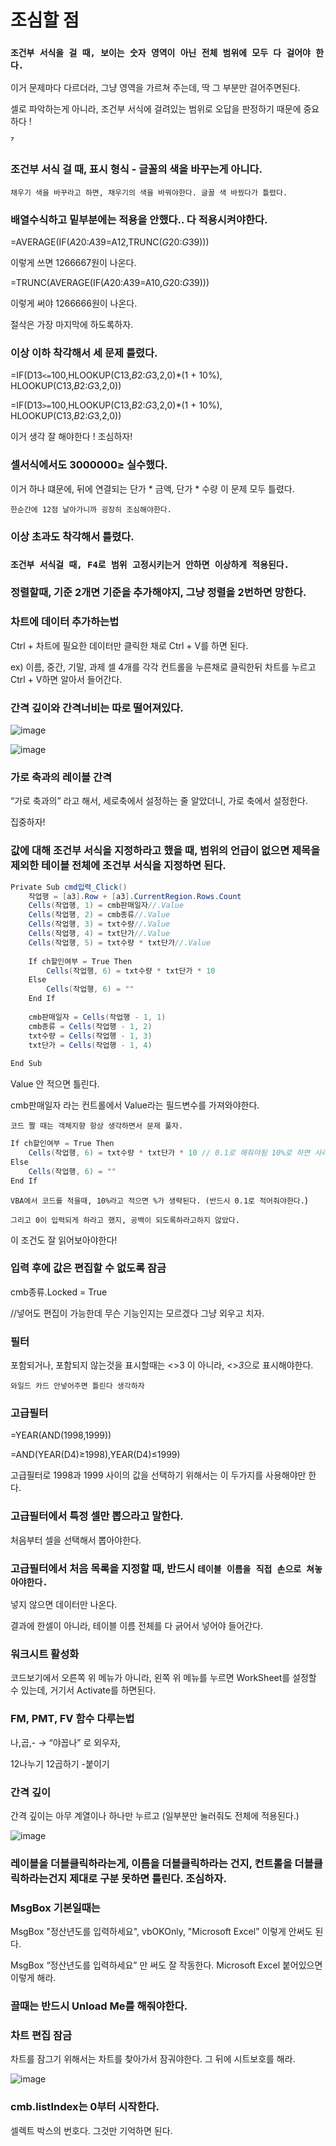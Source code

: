 # 조심할 점

### `조건부 서식을 걸 때, 보이는 숫자 영역이 아닌 전체 범위에 모두 다 걸어야 한다.`

이거 문제마다 다르더라, 그냥 영역을 가르쳐 주는데, 딱 그 부분만 걸어주면된다.

셀로 파악하는게 아니라, 조건부 서식에 걸려있는 범위로 오답을 판정하기 때문에 중요하다 !

⁷

### 조건부 서식 걸 때, 표시 형식 - 글꼴의 색을 바꾸는게 아니다.

`채우기 색을 바꾸라고 하면, 채우기의 색을 바꿔야한다. 글꼴 색 바꿨다가 틀렸다.`

### 배열수식하고 밑부분에는 적용을 안했다.. 다 적용시켜야한다.

=AVERAGE(IF($A$20:$A$39=A12,TRUNC($G$20:$G$39)))

이렇게 쓰면 1266667원이 나온다.

=TRUNC(AVERAGE(IF($A$20:$A$39=A10,$G$20:$G$39)))

이렇게 써야 1266666원이 나온다.

절삭은 가장 마지막에 하도록하자.

### 이상 이하 착각해서 세 문제 틀렸다.

=IF(D13`<=`100,HLOOKUP(C13,$B$2:$G$3,2,0)*(1 + 10%), HLOOKUP(C13,$B$2:$G$3,2,0))

=IF(D13`>=`100,HLOOKUP(C13,$B$2:$G$3,2,0)*(1 + 10%), HLOOKUP(C13,$B$2:$G$3,2,0))

이거 생각 잘 해야한다 ! 조심하자!

### 셀서식에서도 3000000≥ 실수했다.

이거 하나 떄문에, 뒤에 연결되는 단가 * 금액, 단가 * 수량 이 문제 모두 틀렸다.

`한순간에 12점 날아가니까 굉장히 조심해야한다.`

### 이상 초과도 착각해서 틀렸다.

### `조건부 서식걸 때, F4로 범위 고정시키는거 안하면 이상하게 적용된다.`

### 정렬할때, 기준 2개면 기준을 추가해야지, 그냥 정렬을 2번하면 망한다.

### 차트에 데이터 추가하는법

Ctrl + 차트에 필요한 데이터만 클릭한 채로 Ctrl + V를 하면 된다.

ex) 이름, 중간, 기말, 과제 셀 4개를 각각 컨트롤을 누른채로 클릭한뒤 차트를 누르고 Ctrl + V하면 알아서 들어간다.

### 간격 깊이와 간격너비는 따로 떨어져있다.

![image](https://github.com/Shaa-code/Today-I-Learned/assets/70310271/0587418c-7d74-4854-b2ad-006e6f0502f2)

![image](https://github.com/Shaa-code/Today-I-Learned/assets/70310271/c38bff03-351e-43dd-9e80-6513ea1c6309)


### 가로 축과의 레이블 간격

“가로 축과의” 라고 해서, 세로축에서 설정하는 줄 알았더니, 가로 축에서 설정한다.

집중하자!

### 값에 대해 조건부 서식을 지정하라고 했을 때, 범위의 언급이 없으면 제목을 제외한 테이블 전체에 조건부 서식을 지정하면 된다.

```java
Private Sub cmd입력_Click()
    작업행 = [a3].Row + [a3].CurrentRegion.Rows.Count
    Cells(작업행, 1) = cmb판매일자//.Value
    Cells(작업행, 2) = cmb종류//.Value
    Cells(작업행, 3) = txt수량//.Value
    Cells(작업행, 4) = txt단가//.Value
    Cells(작업행, 5) = txt수량 * txt단가//.Value
    
    If ch할인여부 = True Then
        Cells(작업행, 6) = txt수량 * txt단가 * 10
    Else
        Cells(작업행, 6) = ""
    End If
    
    cmb판매일자 = Cells(작업행 - 1, 1)
    cmb종류 = Cells(작업행 - 1, 2)
    txt수량 = Cells(작업행 - 1, 3)
    txt단가 = Cells(작업행 - 1, 4)
    
End Sub
```

Value 안 적으면 틀린다.

cmb판매일자 라는 컨트롤에서 Value라는 필드변수를 가져와야한다.

`코드 짤 때는 객체지향 항상 생각하면서 문제 풀자.`

```java
If ch할인여부 = True Then
    Cells(작업행, 6) = txt수량 * txt단가 * 10 // 0.1로 해줘야됨 10%로 하면 사라짐
Else
    Cells(작업행, 6) = ""
End If
```

`VBA에서 코드를 적을때, 10%라고 적으면 %가 생략된다. (반드시 0.1로 적어줘야한다.`)

`그리고 0이 입력되게 하라고 했지, 공백이 되도록하라고하지 않았다.`

이 조건도 잘 읽어보아야한다!

### 입력 후에 값은 편집할 수 없도록 잠금

cmb종류.Locked = True

//넣어도 편집이 가능한데 무슨 기능인지는 모르겠다 그냥 외우고 치자.

### 필터

포함되거나, 포함되지 않는것을 표시할때는 <>3 이 아니라, <>*3*으로 표시해야한다.

`와일드 카드 안넣어주면 틀린다 생각하자`

### 고급필터

=YEAR(AND(1998,1999))

=AND(YEAR(D4)≥1998),YEAR(D4)≤1999)

고급필터로 1998과 1999 사이의 값을 선택하기 위해서는 이 두가지를 사용해야만 한다.

### 고급필터에서 특정 셀만 뽑으라고 말한다.

처음부터 셀을 선택해서 뽑아야한다.

### 고급필터에서 처음 목록을 지정할 때, 반드시 `테이블 이름을 직접 손으로 쳐놓아야한다.`

넣지 않으면 데이터만 나온다.

결과에 한셀이 아니라, 테이블 이름 전체를 다 긁어서 넣어야 들어간다.

### 워크시트 활성화

코드보기에서 오른쪽 위 메뉴가 아니라, 왼쪽 위 메뉴를 누르면 WorkSheet를 설정할 수 있는데, 거기서 Activate를 하면된다.

### FM, PMT, FV 함수 다루는법

나,곱,- → “야꼽나” 로 외우자,

12나누기 12곱하기  -붙이기

### 간격 깊이

간격 깊이는 아무 계열이나 하나만 누르고 (일부분만 눌러줘도 전체에 적용된다.)

![image](https://github.com/Shaa-code/Today-I-Learned/assets/70310271/49c8a72b-06ce-4e7f-a142-f9c0d9714f10)

### 레이블을 더블클릭하라는게, 이름을 더블클릭하라는 건지, 컨트롤을 더블클릭하라는건지 제대로 구분 못하면 틀린다. 조심하자.

### MsgBox 기본일때는

MsgBox "정산년도를 입력하세요", vbOKOnly, "Microsoft Excel” 이렇게 안써도 된다.

MsgBox “정산년도를 입력하세요” 만 써도 잘 작동한다. Microsoft Excel 붙어있으면 이렇게 해라.

### 끌때는 반드시 Unload Me를 해줘야한다.

### 차트 편집 잠금

차트를 잠그기 위해서는 차트를 찾아가서 잠궈야한다. 그 뒤에 시트보호를 해라.

![image](https://github.com/Shaa-code/Today-I-Learned/assets/70310271/eced678f-2afb-4ab5-8b69-5ef513f9526d)

### cmb.listIndex는 0부터 시작한다.

셀렉트 박스의 번호다. 그것만 기억하면 된다.
